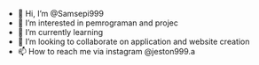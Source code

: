 - 👋 Hi, I’m @Samsepi999
- 👀 I’m interested in pemrograman and projec 
- 🌱 I’m currently learning 
- 💞️ I’m looking to collaborate on application and website creation
- 📫 How to reach me via instagram @jeston999.a

<!---
Samsepi999/Samsepi999 is a ✨ special ✨ repository because its `README.md` (this file) appears on your GitHub profile.
You can click the Preview link to take a look at your changes.
--->
